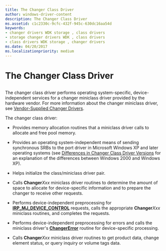 ```yaml
---
title: The Changer Class Driver
author: windows-driver-content
description: The Changer Class Driver
ms.assetid: c1c2330c-9cfc-432f-945c-630dc16aa54d
keywords:
- changer drivers WDK storage , class drivers
- storage changer drivers WDK , class drivers
- class drivers WDK storage , changer drivers
ms.date: 04/20/2017
ms.localizationpriority: medium
---
```


# The Changer Class Driver


## <span id="ddk_the_changer_class_driver_kg"></span><span id="DDK_THE_CHANGER_CLASS_DRIVER_KG"></span>


The changer class driver performs operating system-specific, device-independent services for a changer miniclass driver provided by the hardware vendor. For more information about the changer miniclass driver, see [Vendor-Supplied Changer Drivers](vendor-supplied-changer-drivers.md).

The changer class driver:

-   Provides memory allocation routines that a miniclass driver calls to allocate and free pool memory.

-   Provides an operating system-independent means of sending synchronous SRBs to the port driver in Microsoft Windows XP and later operating systems (see [Differences in Changer Class Driver Versions](differences-in-changer-class-driver-versions.md) for an explanation of the differences between Windows 2000 and Windows XP).

-   Helps initialize the class/miniclass driver pair.

-   Calls **Changer***Xxx* miniclass driver routines to determine the amount of space to allocate for device-specific information and to prepare the changer to receive other requests.

-   Performs device-independent preprocessing for [**IRP\_MJ\_DEVICE\_CONTROL**](https://msdn.microsoft.com/library/windows/hardware/ff550744) requests, calls the appropriate **Changer***Xxx* miniclass routines, and completes the requests.

-   Performs device-independent preprocessing for errors and calls the miniclass driver's [**ChangerError**](https://msdn.microsoft.com/library/windows/hardware/ff551418) routine for device-specific processing.

-   Calls **Changer***Xxx* miniclass driver routines to get product data, change element status, or query inquiry or volume tags data.

 

 




